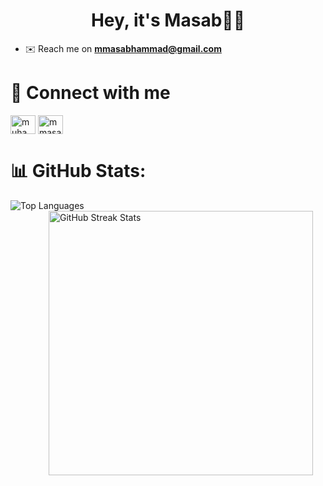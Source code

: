 <!-- ![MasterHead](https://as1.ftcdn.net/v2/jpg/02/22/96/70/1000_F_222967089_uftweUTsmcqiDYMzFXvSdOI0AfwxNqa7.jpg)-->

<h1 align="center">Hey, it's Masab👋🏻</h1>
<!-- <img align="right" alt="Coding" width="400" src="https://i.giphy.com/qgQUggAC3Pfv687qPC.webp">-->

- ✉️ Reach me on **mmasabhammad@gmail.com**

<!--<h3 align="left">Connect with me:</h3>-->
# 🔗 Connect with me
<p align="left">
<a href="https://linkedin.com/in/muhammad-masab-hammad" target="blank"><img align="center" src="https://raw.githubusercontent.com/rahuldkjain/github-profile-readme-generator/master/src/images/icons/Social/linked-in-alt.svg" alt="muhammad-masab-hammad" height="30" width="40" /></a>
<a href="https://instagram.com/mmasabhammad" target="blank"><img align="center" src="https://raw.githubusercontent.com/rahuldkjain/github-profile-readme-generator/master/src/images/icons/Social/instagram.svg" alt="mmasabhammad" height="30" width="40" /></a>
</p>

<!-- <h3 align="left">Languages and Tools:</h3>
<p align="left"> <a href="https://www.w3schools.com/cpp/" target="_blank" rel="noreferrer"> <img src="https://raw.githubusercontent.com/devicons/devicon/master/icons/cplusplus/cplusplus-original.svg" alt="cplusplus" width="40" height="40"/> </a> <a href="https://www.w3schools.com/css/" target="_blank" rel="noreferrer"> <img src="https://raw.githubusercontent.com/devicons/devicon/master/icons/css3/css3-original-wordmark.svg" alt="css3" width="40" height="40"/> </a> <a href="https://www.w3.org/html/" target="_blank" rel="noreferrer"> <img src="https://raw.githubusercontent.com/devicons/devicon/master/icons/html5/html5-original-wordmark.svg" alt="html5" width="40" height="40"/> </a> <a href="https://developer.mozilla.org/en-US/docs/Web/JavaScript" target="_blank" rel="noreferrer"> <img src="https://raw.githubusercontent.com/devicons/devicon/master/icons/javascript/javascript-original.svg" alt="javascript" width="40" height="40"/> </a> <a href="https://www.mathworks.com/" target="_blank" rel="noreferrer"> <img src="https://upload.wikimedia.org/wikipedia/commons/2/21/Matlab_Logo.png" alt="matlab" width="40" height="40"/> </a> </p>-->

<!--<p><img align="center" src="https://github-readme-stats.vercel.app/api/top-langs?username=mmasabalvi&show_icons=true&locale=en&layout=compact" alt="mmasabalvi" /></p>-->

<!-- 1.![](https://github-readme-stats.vercel.app/api/top-langs/?username=mmasabalvi&theme=tokyonight&hide_border=false&include_all_commits=false&count_private=false&layout=compact)-->

# 📊 GitHub Stats:

<img align="left" src="https://github-readme-stats.vercel.app/api/top-langs/?username=mmasabalvi&theme=tokyonight&hide_border=true&include_all_commits=false&count_private=false&layout=compact" alt="Top Languages" />

<img align="right" width="423" src="https://github-readme-streak-stats.herokuapp.com/?user=mmasabalvi&theme=tokyonight&hide_border=true" alt="GitHub Streak Stats" style="margin-right: 20px;" />
<!--[![](https://visitcount.itsvg.in/api?id=mmasabalvi&icon=2&color=12)](https://visitcount.itsvg.in)

# 📊 GitHub Stats:
![](https://github-readme-stats.vercel.app/api?username=mmasabalvi&theme=tokyonight&hide_border=false&include_all_commits=false&count_private=false)<br/>
![](https://github-readme-streak-stats.herokuapp.com/?user=mmasabalvi&theme=tokyonight&hide_border=false)<br/>
![](https://github-readme-stats.vercel.app/api/top-langs/?username=mmasabalvi&theme=tokyonight&hide_border=false&include_all_commits=false&count_private=false&layout=compact)

---
[![](https://visitcount.itsvg.in/api?id=mmasabalvi&icon=0&color=0)](https://visitcount.itsvg.in)

<!-- Proudly created with GPRM ( https://gprm.itsvg.in ) -->

